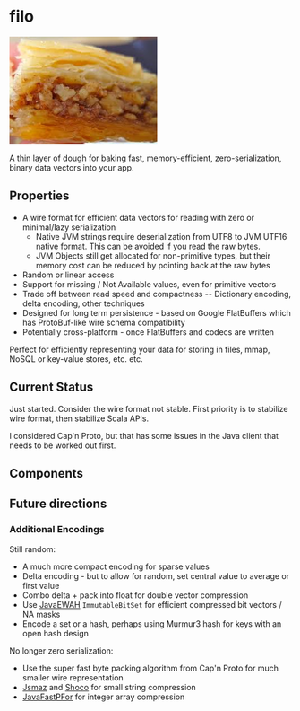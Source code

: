 # filo
![filo](Filo.jpg)

A thin layer of dough for baking fast, memory-efficient, zero-serialization, binary data vectors into your app.

## Properties

* A wire format for efficient data vectors for reading with zero or minimal/lazy serialization
    - Native JVM strings require deserialization from UTF8 to JVM UTF16 native format.  This can be avoided if you read the raw bytes.
    - JVM Objects still get allocated for non-primitive types, but their memory cost can be reduced by pointing back at the raw bytes
* Random or linear access
* Support for missing / Not Available values, even for primitive vectors
* Trade off between read speed and compactness -- Dictionary encoding, delta encoding, other techniques
* Designed for long term persistence - based on Google FlatBuffers which has ProtoBuf-like wire schema compatibility
* Potentially cross-platform - once FlatBuffers and codecs are written

Perfect for efficiently representing your data for storing in files, mmap, NoSQL or key-value stores, etc. etc.

## Current Status

Just started.  Consider the wire format not stable.  First priority is to stabilize wire format, then stabilize Scala APIs.

I considered Cap'n Proto, but that has some issues in the Java client that needs to be worked out first.

## Components

## Future directions

### Additional Encodings

Still random:
* A much more compact encoding for sparse values
* Delta encoding - but to allow for random, set central value to average or first value
* Combo delta + pack into float for double vector compression
* Use [JavaEWAH](https://github.com/lemire/javaewah) `ImmutableBitSet` for efficient compressed bit vectors / NA masks
* Encode a set or a hash, perhaps using Murmur3 hash for keys with an open hash design

No longer zero serialization:
* Use the super fast byte packing algorithm from Cap'n Proto for much smaller wire representation
* [Jsmaz](https://github.com/RyanAD/jsmaz) and [Shoco](http://ed-von-schleck.github.io/shoco/) for small string compression
* [JavaFastPFor](https://github.com/lemire/JavaFastPFOR) for integer array compression